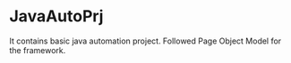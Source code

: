 # JavaAutoPrj
It contains basic java automation project.
Followed Page Object Model for the framework.
